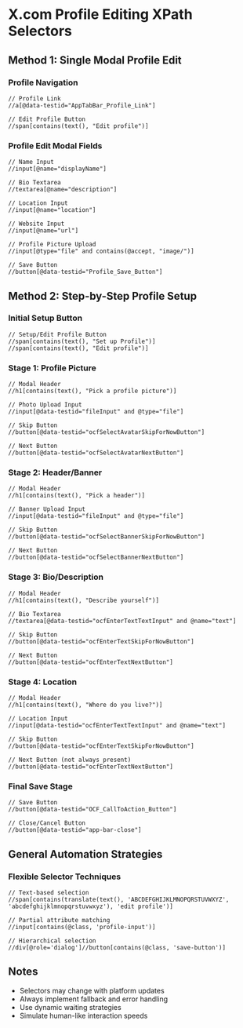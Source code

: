 # X.com Profile Editing XPath Selectors

## Method 1: Single Modal Profile Edit

### Profile Navigation
```xpath
// Profile Link
//a[@data-testid="AppTabBar_Profile_Link"]

// Edit Profile Button
//span[contains(text(), "Edit profile")]
```

### Profile Edit Modal Fields
```xpath
// Name Input
//input[@name="displayName"]

// Bio Textarea
//textarea[@name="description"]

// Location Input
//input[@name="location"]

// Website Input
//input[@name="url"]

// Profile Picture Upload
//input[@type="file" and contains(@accept, "image/")]

// Save Button
//button[@data-testid="Profile_Save_Button"]
```

## Method 2: Step-by-Step Profile Setup

### Initial Setup Button
```xpath
// Setup/Edit Profile Button
//span[contains(text(), "Set up Profile")]
//span[contains(text(), "Edit profile")]
```

### Stage 1: Profile Picture
```xpath
// Modal Header
//h1[contains(text(), "Pick a profile picture")]

// Photo Upload Input
//input[@data-testid="fileInput" and @type="file"]

// Skip Button
//button[@data-testid="ocfSelectAvatarSkipForNowButton"]

// Next Button
//button[@data-testid="ocfSelectAvatarNextButton"]
```

### Stage 2: Header/Banner
```xpath
// Modal Header
//h1[contains(text(), "Pick a header")]

// Banner Upload Input
//input[@data-testid="fileInput" and @type="file"]

// Skip Button
//button[@data-testid="ocfSelectBannerSkipForNowButton"]

// Next Button
//button[@data-testid="ocfSelectBannerNextButton"]
```

### Stage 3: Bio/Description
```xpath
// Modal Header
//h1[contains(text(), "Describe yourself")]

// Bio Textarea
//textarea[@data-testid="ocfEnterTextTextInput" and @name="text"]

// Skip Button
//button[@data-testid="ocfEnterTextSkipForNowButton"]

// Next Button
//button[@data-testid="ocfEnterTextNextButton"]
```

### Stage 4: Location
```xpath
// Modal Header
//h1[contains(text(), "Where do you live?")]

// Location Input
//input[@data-testid="ocfEnterTextTextInput" and @name="text"]

// Skip Button
//button[@data-testid="ocfEnterTextSkipForNowButton"]

// Next Button (not always present)
//button[@data-testid="ocfEnterTextNextButton"]
```

### Final Save Stage
```xpath
// Save Button
//button[@data-testid="OCF_CallToAction_Button"]

// Close/Cancel Button
//button[@data-testid="app-bar-close"]
```

## General Automation Strategies

### Flexible Selector Techniques
```xpath
// Text-based selection
//span[contains(translate(text(), 'ABCDEFGHIJKLMNOPQRSTUVWXYZ', 'abcdefghijklmnopqrstuvwxyz'), 'edit profile')]

// Partial attribute matching
//input[contains(@class, 'profile-input')]

// Hierarchical selection
//div[@role='dialog']//button[contains(@class, 'save-button')]
```

## Notes
- Selectors may change with platform updates
- Always implement fallback and error handling
- Use dynamic waiting strategies
- Simulate human-like interaction speeds